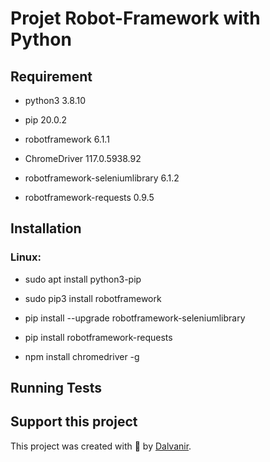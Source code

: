 # Projet Robot-Framework with Python

## Requirement
- python3                        3.8.10
* pip                            20.0.2
+ robotframework                 6.1.1  
- ChromeDriver                   117.0.5938.92
* robotframework-seleniumlibrary 6.1.2 
+ robotframework-requests        0.9.5
## Installation
### Linux:
- sudo apt install python3-pip
* sudo pip3 install robotframework
+ pip install --upgrade robotframework-seleniumlibrary
- pip install robotframework-requests
+ npm install chromedriver -g
## Running Tests



## Support this project


This project was created with 💚 by [Dalvanir](https://www.linkedin.com/in/dalvanir-vieira-da-silva-7715a5191/).
